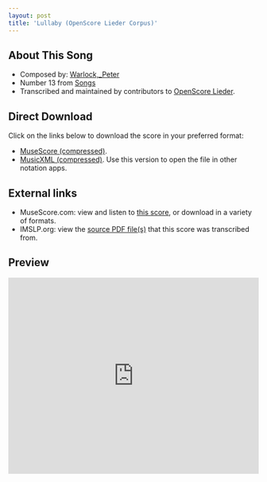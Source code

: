 ```yaml
---
layout: post
title: 'Lullaby (OpenScore Lieder Corpus)'
---
```


## About This Song

- Composed by: [Warlock,_Peter](https://fourscoreandmore.org/openscore/lieder/Warlock,_Peter)
- Number 13 from [Songs](https://fourscoreandmore.org/openscore/lieder/Warlock,_Peter/Songs)
- Transcribed and maintained by contributors to [OpenScore Lieder].

[OpenScore Lieder]: https://musescore.com/openscore-lieder-corpus

## Direct Download

Click on the links below to download the score in your preferred format:
- [MuseScore (compressed)](https://github.com/openscore/lieder/blob/main/scores/Warlock,_Peter/Songs/13_Lullaby/lc6202319.mscz?raw=true).
- [MusicXML (compressed)](https://github.com/openscore/lieder/blob/main/scores/Warlock,_Peter/Songs/13_Lullaby/lc6202319.mxl?raw=true). Use this version to open the file in other notation apps.

## External links

- MuseScore.com: view and listen to [this score][MuseScore], or download in a variety of formats.
- IMSLP.org: view the [source PDF file(s)][IMSLP] that this score was transcribed from.

[MuseScore]: https://musescore.com/score/6202319
[IMSLP]: https://imslp.org/wiki/Special:ReverseLookup/250921

## Preview

<iframe width="100%" height="394" src="https://musescore.com/openscore-lieder-corpus/scores/6202319/embed" frameborder="0" allowfullscreen allow="autoplay; fullscreen"></iframe>
